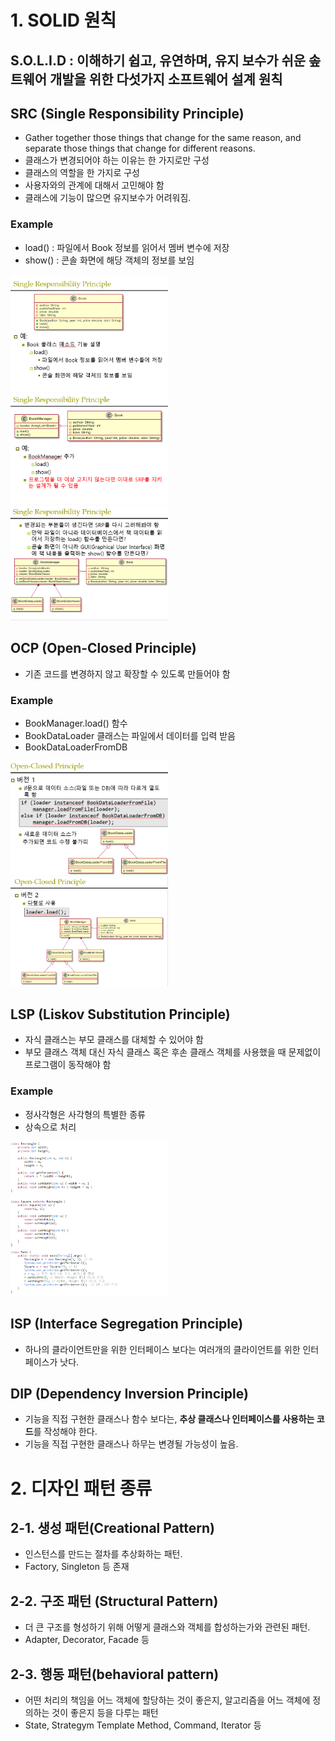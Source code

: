 # 1. SOLID 원칙   
## S.O.L.I.D : 이해하기 쉽고, 유연하며, 유지 보수가 쉬운 솦트웨어 개발을 위한 다섯가지 소프트웨어 설계 원칙  

## SRC (Single Responsibility Principle)  
- Gather together those things that change for the same reason, and separate those things that change for different reasons.  
- 클래스가 변경되어야 하는 이유는 한 가지로만 구성  
- 클래스의 역할을 한 가지로 구성  
- 사용자와의 관계에 대해서 고민해야 함  
- 클래스에 기능이 많으면 유지보수가 어려워짐.  

### Example
- load() : 파일에서 Book 정보를 읽어서 멤버 변수에 저장  
- show() : 콘솔 화면에 해당 객체의 정보를 보임  

<img src="/Design Pattern/Capture/1.png" width="50%" height="50%">
<img src="/Design Pattern/Capture/2.png" width="50%" height="50%">
<img src="/Design Pattern/Capture/3.png" width="50%" height="50%">

<br/>  

## OCP (Open-Closed Principle)
- 기존 코드를 변경하지 않고 확장할 수 있도록 만들어야 함

### Example  
- BookManager.load() 함수  
- BookDataLoader 클래스는 파일에서 데이터를 입력 받음  
- BookDataLoaderFromDB  
<img src="/Design Pattern/Capture/4.png" width="50%" height="50%">
<img src="/Design Pattern/Capture/5.png" width="50%" height="50%">

<br/>

## LSP (Liskov Substitution Principle)
- 자식 클래스는 부모 클래스를 대체할 수 있어야 함  
- 부모 클래스 객체 대신 자식 클래스 혹은 후손 클래스 객체를 사용했을 때 문제없이 프로그램이 동작해야 함  

### Example
- 정사각형은 사각형의 특별한 종류  
- 상속으로 처리  

<img src="/Design Pattern/Capture/6.png" width="50%" height="50%">


## ISP (Interface Segregation Principle)  
- 하나의 클라이언트만을 위한 인터페이스 보다는 여러개의 클라이언트를 위한 인터페이스가 낫다.  

## DIP (Dependency Inversion Principle)  
- 기능을 직접 구현한 클래스나 함수 보다는, **추상 클래스나 인터페이스를 사용하는 코드**를 작성해야 한다.  
- 기능을 직접 구현한 클래스나 하무는 변경될 가능성이 높음.

# 2. 디자인 패턴 종류  

## 2-1. 생성 패턴(Creational Pattern)  
- 인스턴스를 만드는 절차를 추상화하는 패턴.  
- Factory, Singleton 등 존재  

## 2-2. 구조 패턴 (Structural Pattern)  
- 더 큰 구조를 형성하기 위해 어떻게 클래스와 객체를 합성하는가와 관련된 패턴.  
- Adapter, Decorator, Facade 등  

## 2-3. 행동 패턴(behavioral pattern)  
- 어떤 처리의 책임을 어느 객체에 할당하는 것이 좋은지, 알고리즘을 어느 객체에 정의하는 것이 좋은지 등을 다루는 패턴  
- State, Strategym Template Method, Command, Iterator 등  
